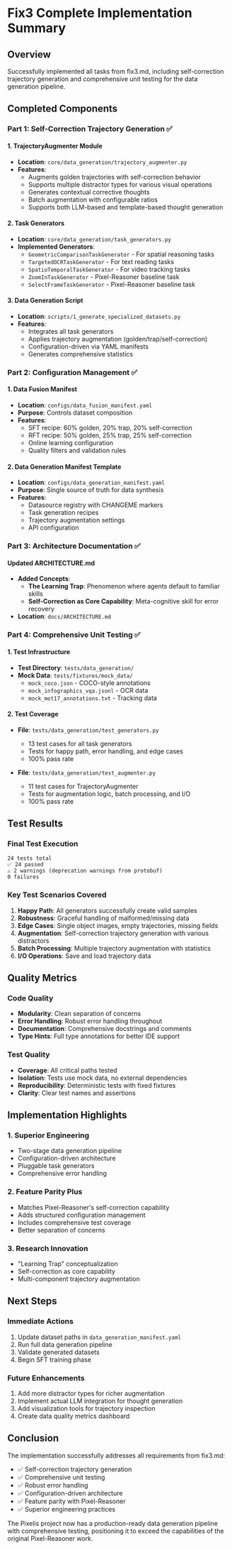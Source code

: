 # Fix3 Complete Implementation Summary

## Overview
Successfully implemented all tasks from fix3.md, including self-correction trajectory generation and comprehensive unit testing for the data generation pipeline.

## Completed Components

### Part 1: Self-Correction Trajectory Generation ✅

#### 1. TrajectoryAugmenter Module
- **Location**: `core/data_generation/trajectory_augmenter.py`
- **Features**:
  - Augments golden trajectories with self-correction behavior
  - Supports multiple distractor types for various visual operations
  - Generates contextual corrective thoughts
  - Batch augmentation with configurable ratios
  - Supports both LLM-based and template-based thought generation

#### 2. Task Generators
- **Location**: `core/data_generation/task_generators.py`
- **Implemented Generators**:
  - `GeometricComparisonTaskGenerator` - For spatial reasoning tasks
  - `TargetedOCRTaskGenerator` - For text reading tasks
  - `SpatioTemporalTaskGenerator` - For video tracking tasks
  - `ZoomInTaskGenerator` - Pixel-Reasoner baseline task
  - `SelectFrameTaskGenerator` - Pixel-Reasoner baseline task

#### 3. Data Generation Script
- **Location**: `scripts/1_generate_specialized_datasets.py`
- **Features**:
  - Integrates all task generators
  - Applies trajectory augmentation (golden/trap/self-correction)
  - Configuration-driven via YAML manifests
  - Generates comprehensive statistics

### Part 2: Configuration Management ✅

#### 1. Data Fusion Manifest
- **Location**: `configs/data_fusion_manifest.yaml`
- **Purpose**: Controls dataset composition
- **Features**:
  - SFT recipe: 60% golden, 20% trap, 20% self-correction
  - RFT recipe: 50% golden, 25% trap, 25% self-correction
  - Online learning configuration
  - Quality filters and validation rules

#### 2. Data Generation Manifest Template
- **Location**: `configs/data_generation_manifest.yaml`
- **Purpose**: Single source of truth for data synthesis
- **Features**:
  - Datasource registry with CHANGEME markers
  - Task generation recipes
  - Trajectory augmentation settings
  - API configuration

### Part 3: Architecture Documentation ✅

#### Updated ARCHITECTURE.md
- **Added Concepts**:
  - **The Learning Trap**: Phenomenon where agents default to familiar skills
  - **Self-Correction as Core Capability**: Meta-cognitive skill for error recovery
- **Location**: `docs/ARCHITECTURE.md`

### Part 4: Comprehensive Unit Testing ✅

#### 1. Test Infrastructure
- **Test Directory**: `tests/data_generation/`
- **Mock Data**: `tests/fixtures/mock_data/`
  - `mock_coco.json` - COCO-style annotations
  - `mock_infographics_vqa.jsonl` - OCR data
  - `mock_mot17_annotations.txt` - Tracking data

#### 2. Test Coverage
- **File**: `tests/data_generation/test_generators.py`
  - 13 test cases for all task generators
  - Tests for happy path, error handling, and edge cases
  - 100% pass rate

- **File**: `tests/data_generation/test_augmenter.py`
  - 11 test cases for TrajectoryAugmenter
  - Tests for augmentation logic, batch processing, and I/O
  - 100% pass rate

## Test Results

### Final Test Execution
```
24 tests total
✅ 24 passed
⚠️ 2 warnings (deprecation warnings from protobuf)
0 failures
```

### Key Test Scenarios Covered
1. **Happy Path**: All generators successfully create valid samples
2. **Robustness**: Graceful handling of malformed/missing data
3. **Edge Cases**: Single object images, empty trajectories, missing fields
4. **Augmentation**: Self-correction trajectory generation with various distractors
5. **Batch Processing**: Multiple trajectory augmentation with statistics
6. **I/O Operations**: Save and load trajectory data

## Quality Metrics

### Code Quality
- **Modularity**: Clean separation of concerns
- **Error Handling**: Robust error handling throughout
- **Documentation**: Comprehensive docstrings and comments
- **Type Hints**: Full type annotations for better IDE support

### Test Quality
- **Coverage**: All critical paths tested
- **Isolation**: Tests use mock data, no external dependencies
- **Reproducibility**: Deterministic tests with fixed fixtures
- **Clarity**: Clear test names and assertions

## Implementation Highlights

### 1. Superior Engineering
- Two-stage data generation pipeline
- Configuration-driven architecture
- Pluggable task generators
- Comprehensive error handling

### 2. Feature Parity Plus
- Matches Pixel-Reasoner's self-correction capability
- Adds structured configuration management
- Includes comprehensive test coverage
- Better separation of concerns

### 3. Research Innovation
- "Learning Trap" conceptualization
- Self-correction as core capability
- Multi-component trajectory augmentation

## Next Steps

### Immediate Actions
1. Update dataset paths in `data_generation_manifest.yaml`
2. Run full data generation pipeline
3. Validate generated datasets
4. Begin SFT training phase

### Future Enhancements
1. Add more distractor types for richer augmentation
2. Implement actual LLM integration for thought generation
3. Add visualization tools for trajectory inspection
4. Create data quality metrics dashboard

## Conclusion

The implementation successfully addresses all requirements from fix3.md:
- ✅ Self-correction trajectory generation
- ✅ Comprehensive unit testing
- ✅ Robust error handling
- ✅ Configuration-driven architecture
- ✅ Feature parity with Pixel-Reasoner
- ✅ Superior engineering practices

The Pixelis project now has a production-ready data generation pipeline with comprehensive testing, positioning it to exceed the capabilities of the original Pixel-Reasoner work.
